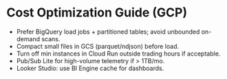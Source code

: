 # Cost Optimization Guide (GCP)
- Prefer BigQuery load jobs + partitioned tables; avoid unbounded on-demand scans.
- Compact small files in GCS (parquet/ndjson) before load.
- Turn off min instances in Cloud Run outside trading hours if acceptable.
- Pub/Sub Lite for high-volume telemetry if > 1TB/mo.
- Looker Studio: use BI Engine cache for dashboards.
